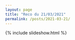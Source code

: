 ```yaml
---
layout: page
title: "Reco du 21/03/2021"
permalink: /posts/2021-03-21/
---
```

{% include slideshow.html %}